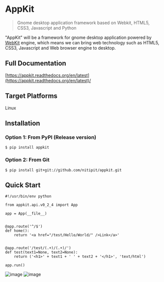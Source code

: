 AppKit
======

> Gnome desktop application framework based on Webkit, HTML5, CSS3,
> Javascript and Python

"AppKit" will be a framework for gnome desktop application powered by
[WebKit](http://www.webkit.org/) engine, which means we can bring web
technology such as HTML5, CSS3, Javascript and Web browser engine to
desktop.

Full Documentation
------------------

[https://appkit.readthedocs.org/en/latest](https://appkit.readthedocs.org/en/latest)/

Target Platforms
----------------

Linux

Installation
------------

### Option 1: From PyPI (Release version)

    $ pip install appkit

### Option 2: From Git

    $ pip install git+git://github.com/nitipit/appkit.git

Quick Start
-----------

    #!/usr/bin/env python

    from appkit.api.v0_2_4 import App

    app = App(__file__)


    @app.route('^/$')
    def home():
        return '<a href="/test/Hello/World/" />Link</a>'


    @app.route('/test/(.+)/(.+)/')
    def test(text1=None, text2=None):
        return ('<h1>' + text1 + ' ' + text2 + '</h1>', 'text/html')

    app.run()

![image](https://raw.github.com/nitipit/appkit/master/docs/1.png)
![image](https://raw.github.com/nitipit/appkit/master/docs/2.png)
